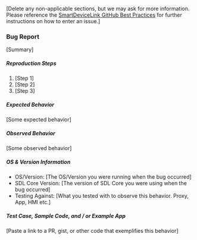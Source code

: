 [Delete any non-applicable sections, but we may ask for more information. Please reference the [SmartDeviceLink GitHub Best Practices](https://d83tozu1c8tt6.cloudfront.net/media/resources/SDL_GitHub_BestPractices.pdf) for further instructions on how to enter an issue.]

### Bug Report
[Summary]

##### Reproduction Steps
1. [Step 1]
2. [Step 2]
3. [Step 3]

##### Expected Behavior
[Some expected behavior]

##### Observed Behavior
[Some observed behavior]

##### OS & Version Information
* OS/Version: [The OS/Version you were running when the bug occurred]
* SDL Core Version: [The version of SDL Core you were using when the bug occurred]
* Testing Against: [What you tested with to observe this behavior. Proxy, App, HMI etc.]

##### Test Case, Sample Code, and / or Example App
[Paste a link to a PR, gist, or other code that exemplifies this behavior]
